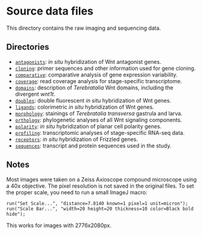 # Source data files

This directory contains the raw imaging and sequencing data.

## Directories

- [`antagonists`](antagonists): *in situ* hybridization of Wnt antagonist genes.
- [`cloning`](cloning): primer sequences and other information used for gene cloning.
- [`comparative`](comparative): comparative analysis of gene expression variability.
- [`coverage`](coverage): read coverage analysis for stage-specific transcriptome.
- [`domains`](domains): description of *Terebratalia* Wnt domains, including the divergent *wnt1t*.
- [`doubles`](doubles): double fluorescent *in situ* hybridization of Wnt genes.
- [`ligands`](ligands): colorimetric *in situ* hybridization of Wnt genes.
- [`morphology`](morphology): stainings of *Terebratalia transversa* gastrula and larva.
- [`orthology`](orthology): phylogenetic analyses of all Wnt signaling components.
- [`polarity`](polarity): *in situ* hybridization of planar cell polarity genes.
- [`profiling`](profiling): transcriptomic analyses of stage-specific RNA-seq data.
- [`receptors`](receptors): *in situ* hybridization of Frizzled genes.
- [`sequences`](sequences): transcript and protein sequences used in the study.

## Notes

Most images were taken on a Zeiss Axioscope compound microscope using a 40x objective.
The pixel resolution is not saved in the original files.
To set the proper scale, you need to run a small ImageJ macro:

```
run("Set Scale...", "distance=7.8140 known=1 pixel=1 unit=micron");
run("Scale Bar...", "width=20 height=20 thickness=10 color=Black bold hide");
```

This works for images with 2776x2080px.
